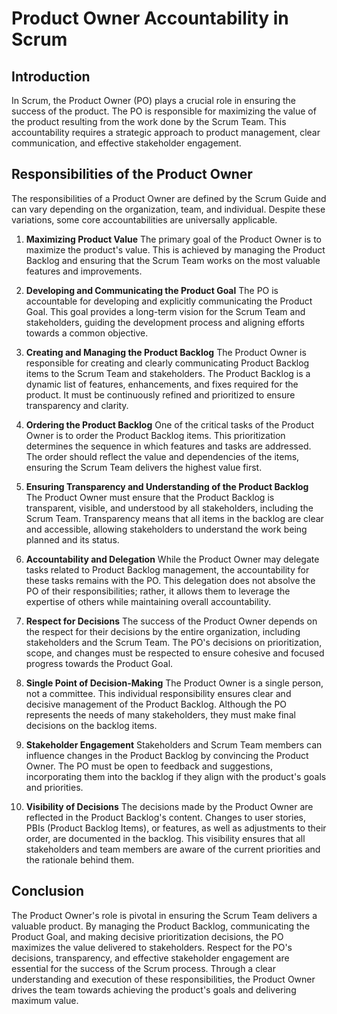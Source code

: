 # Product Owner Accountability in Scrum

## Introduction

In Scrum, the Product Owner (PO) plays a crucial role in ensuring the success of the product. The PO is responsible for maximizing the value of the product resulting from the work done by the Scrum Team. This accountability requires a strategic approach to product management, clear communication, and effective stakeholder engagement.

## Responsibilities of the Product Owner

The responsibilities of a Product Owner are defined by the Scrum Guide and can vary depending on the organization, team, and individual. Despite these variations, some core accountabilities are universally applicable.

1. **Maximizing Product Value**
   The primary goal of the Product Owner is to maximize the product's value. This is achieved by managing the Product Backlog and ensuring that the Scrum Team works on the most valuable features and improvements.

2. **Developing and Communicating the Product Goal**
   The PO is accountable for developing and explicitly communicating the Product Goal. This goal provides a long-term vision for the Scrum Team and stakeholders, guiding the development process and aligning efforts towards a common objective.

3. **Creating and Managing the Product Backlog**
   The Product Owner is responsible for creating and clearly communicating Product Backlog items to the Scrum Team and stakeholders. The Product Backlog is a dynamic list of features, enhancements, and fixes required for the product. It must be continuously refined and prioritized to ensure transparency and clarity.

4. **Ordering the Product Backlog**
   One of the critical tasks of the Product Owner is to order the Product Backlog items. This prioritization determines the sequence in which features and tasks are addressed. The order should reflect the value and dependencies of the items, ensuring the Scrum Team delivers the highest value first.

5. **Ensuring Transparency and Understanding of the Product Backlog**
   The Product Owner must ensure that the Product Backlog is transparent, visible, and understood by all stakeholders, including the Scrum Team. Transparency means that all items in the backlog are clear and accessible, allowing stakeholders to understand the work being planned and its status.

6. **Accountability and Delegation**
   While the Product Owner may delegate tasks related to Product Backlog management, the accountability for these tasks remains with the PO. This delegation does not absolve the PO of their responsibilities; rather, it allows them to leverage the expertise of others while maintaining overall accountability.

7. **Respect for Decisions**
   The success of the Product Owner depends on the respect for their decisions by the entire organization, including stakeholders and the Scrum Team. The PO's decisions on prioritization, scope, and changes must be respected to ensure cohesive and focused progress towards the Product Goal.

8. **Single Point of Decision-Making**
   The Product Owner is a single person, not a committee. This individual responsibility ensures clear and decisive management of the Product Backlog. Although the PO represents the needs of many stakeholders, they must make final decisions on the backlog items.

9. **Stakeholder Engagement**
   Stakeholders and Scrum Team members can influence changes in the Product Backlog by convincing the Product Owner. The PO must be open to feedback and suggestions, incorporating them into the backlog if they align with the product's goals and priorities.

10. **Visibility of Decisions**
    The decisions made by the Product Owner are reflected in the Product Backlog's content. Changes to user stories, PBIs (Product Backlog Items), or features, as well as adjustments to their order, are documented in the backlog. This visibility ensures that all stakeholders and team members are aware of the current priorities and the rationale behind them.

## Conclusion

The Product Owner's role is pivotal in ensuring the Scrum Team delivers a valuable product. By managing the Product Backlog, communicating the Product Goal, and making decisive prioritization decisions, the PO maximizes the value delivered to stakeholders. Respect for the PO's decisions, transparency, and effective stakeholder engagement are essential for the success of the Scrum process. Through a clear understanding and execution of these responsibilities, the Product Owner drives the team towards achieving the product's goals and delivering maximum value.